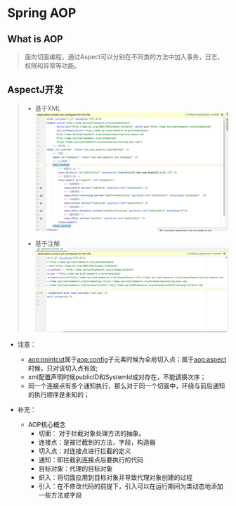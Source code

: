 # Spring AOP

## What is AOP
> 面向切面编程，通过Aspect可以分别在不同类的方法中加入事务，日志，权限和异常等功能。

## AspectJ开发
> - 基于XML
> ![chapter03_XmlAspectJ](/img/chapter03_XmlAspectJ.png)
> 
> - 基于注解
 > ![chapter03_AnnotationAspectJ](/img/chapter03_AnnotationAspectJ.png)
- 注意：
  -  <aop:pointcut>属于<aop:config>子元素时候为全局切入点；属于<aop:aspect>时候，只对该切入点有效; 
  -  xml配置声明时候publicID和SystemId成对存在，不能调换次序；
  -  同一个连接点有多个通知执行，那么对于同一个切面中，环绕与前后通知的执行顺序是未知的；


- 补充：
  - AOP核心概念
    - 切面： 对于拦截对象处理方法的抽象。
    - 连接点：是被拦截到的方法，字段，构造器
    - 切入点：对连接点进行拦截的定义
    - 通知：即拦截到连接点后要执行的代码
    - 目标对象：代理的目标对象
    - 织入：将切面应用到目标对象并导致代理对象创建的过程
    - 引入：在不修改代码的前提下，引入可以在运行期间为类动态地添加一些方法或字段